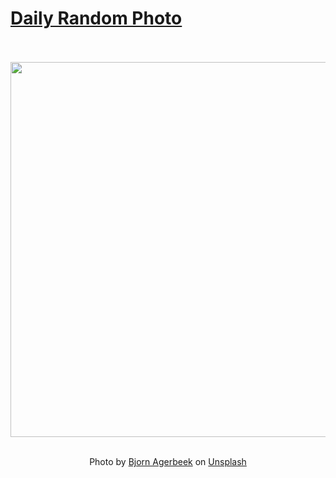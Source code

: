 # [Daily Random Photo](https://www.dailyrandomphoto.com/)

<div align="center">
  <br>
  <br>
  <a href="https://www.dailyrandomphoto.com/p/2023/2023-10-16/"><img src="https://images.unsplash.com/photo-1696854649587-63a18f1ddbe8?crop=entropy&cs=tinysrgb&fit=max&fm=jpg&ixid=M3w3NzUwOHwwfDF8cmFuZG9tfHx8fHx8fHx8MTY5NzQxNjE2OHw&ixlib=rb-4.0.3&q=80&w=1080" width="600px"></a>
  <br>
  <br>
  <p class="has-text-grey">Photo by <a href="https://unsplash.com/@bjornagerbeek?utm_source=Daily%20Random%20Photo&amp;utm_medium=referral" target="_blank" rel="noopener noreferrer">Bjorn Agerbeek</a> on <a href="https://unsplash.com/photos/a-view-of-the-ocean-from-an-open-window-uA4eCeYTKtc?utm_source=Daily%20Random%20Photo&amp;utm_medium=referral" target="_blank" rel="noopener noreferrer">Unsplash</a></p>
</div>
